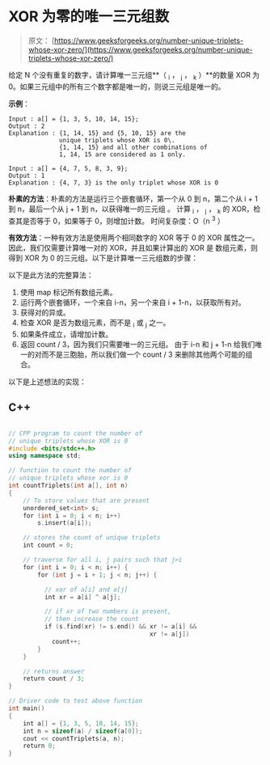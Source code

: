 # XOR 为零的唯一三元组数

> 原文： [https://www.geeksforgeeks.org/number-unique-triplets-whose-xor-zero/](https://www.geeksforgeeks.org/number-unique-triplets-whose-xor-zero/)

给定 N 个没有重复的数字，请计算唯一三元组**（ <sub>i</sub> ， <sub>j</sub> ， <sub>k</sub> ）**的数量 XOR 为 0。如果三元组中的所有三个数字都是唯一的，则说三元组是唯一的。

**示例**：

```
Input : a[] = {1, 3, 5, 10, 14, 15};
Output : 2 
Explanation : {1, 14, 15} and {5, 10, 15} are the 
              unique triplets whose XOR is 0\. 
              {1, 14, 15} and all other combinations of 
              1, 14, 15 are considered as 1 only.

Input : a[] = {4, 7, 5, 8, 3, 9};
Output : 1
Explanation : {4, 7, 3} is the only triplet whose XOR is 0 

```



**朴素的方法**：朴素的方法是运行三个嵌套循环，第一个从 0 到 n，第二个从 i + 1 到 n，最后一个从 j + 1 到 n，以获得唯一的三元组 。 计算 <sub>i</sub> ， <sub>j</sub> ， <sub>k</sub> 的 XOR，检查其是否等于 0，如果等于 0，则增加计数。
时间复杂度：O（n <sup>3</sup> ）

**有效方法**：一种有效方法是使用两个相同数字的 XOR 等于 0 的 XOR 属性之一。因此，我们仅需要计算唯一对的 XOR，并且如果计算出的 XOR 是 数组元素，则得到 XOR 为 0 的三元组。以下是计算唯一三元组数的步骤：

以下是此方法的完整算法：

1.  使用 map 标记所有数组元素。
2.  运行两个嵌套循环，一个来自 i-n，另一个来自 i + 1-n，以获取所有对。
3.  获得对的异或。
4.  检查 XOR 是否为数组元素，而不是 <sub>i</sub> 或 <sub>j</sub> 之一。
5.  如果条件成立，请增加计数。
6.  返回 count / 3，因为我们只需要唯一的三元组。 由于 i-n 和 j + 1-n 给我们唯一的对而不是三胞胎，所以我们做一个 count / 3 来删除其他两个可能的组合。

以下是上述想法的实现：

## C++ 

```cpp

// CPP program to count the number of 
// unique triplets whose XOR is 0 
#include <bits/stdc++.h> 
using namespace std; 

// function to count the number of  
// unique triplets whose xor is 0 
int countTriplets(int a[], int n)  
{ 
    // To store values that are present 
    unordered_set<int> s; 
    for (int i = 0; i < n; i++) 
        s.insert(a[i]); 

    // stores the count of unique triplets 
    int count = 0; 

    // traverse for all i, j pairs such that j>i 
    for (int i = 0; i < n; i++) { 
        for (int j = i + 1; j < n; j++) { 

          // xor of a[i] and a[j] 
          int xr = a[i] ^ a[j]; 

          // if xr of two numbers is present,  
          // then increase the count 
          if (s.find(xr) != s.end() && xr != a[i] &&  
                                       xr != a[j]) 
            count++; 
        } 
    } 

    // returns answer 
    return count / 3; 
} 

// Driver code to test above function 
int main()  
{ 
    int a[] = {1, 3, 5, 10, 14, 15}; 
    int n = sizeof(a) / sizeof(a[0]);    
    cout << countTriplets(a, n);     
    return 0; 
} 

```